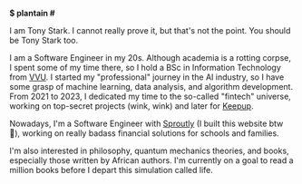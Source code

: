 **$ plantain #**

I am Tony Stark. I cannot really prove it, but that's not the point. You should be Tony Stark too.

I am a Software Engineer in my 20s. Although academia is a rotting corpse, I spent some of my time there, so I hold a BSc in Information Technology from [VVU](https://docs.google.com/document/d/1YGTSPeJhDUwjzVWZaqCC2hq1yUpUWs0C6jKRmWBnon4/edit?usp=sharing). I started my "professional" journey in the AI industry, so I have some grasp of machine learning, data analysis, and algorithm development. From 2021 to 2023, I dedicated my time to the so-called "fintech" universe, working on top-secret projects (wink, wink) and later for [Keepup](https://keepup.store/).

Nowadays, I'm a Software Engineer with [Sproutly](https://www.sproutly.africa) (I built this website btw 👾), working on really badass financial solutions for schools and families.

I'm also interested in philosophy, quantum mechanics theories, and books, especially those written by African authors. I'm currently on a goal to read a million books before I depart this simulation called life.
